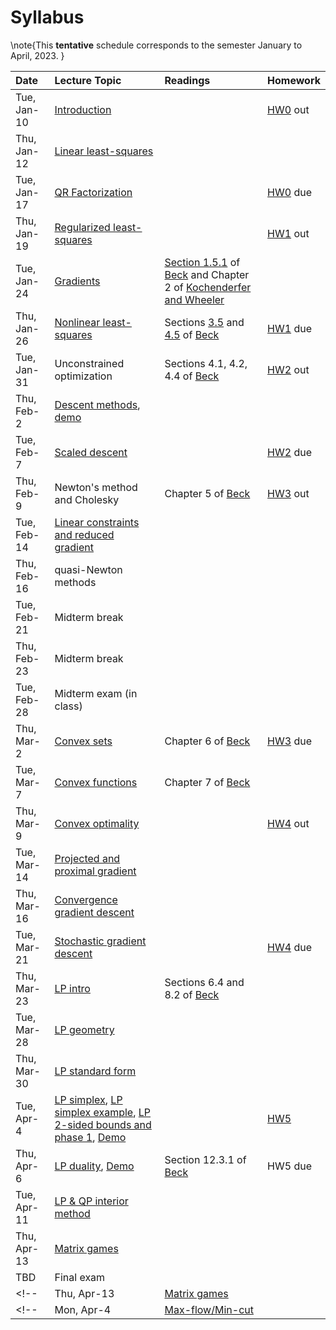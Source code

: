 [BeckLink]: https://epubs.siam.org/doi/book/10.1137/1.9781611973655
[KochenderferLink]: https://algorithmsbook.com/optimization/files/optimization.pdf

# Syllabus

\note{This **tentative** schedule corresponds to the semester January to April, 2023.  }

| Date | Lecture Topic | Readings  | Homework |
|:---|:---|:---|:---|
| Tue, Jan-10 | [Introduction](../slides/introduction) | | [HW0](../homework/hw0) out |
| Thu, Jan-12 | [Linear least-squares](least-squares)  | | |
| Tue, Jan-17 | [QR Factorization](qr-factorization) | | [HW0](../homework/hw0) due |
| Thu, Jan-19 | [Regularized least-squares](regularized-least-squares) | | [HW1](../homework/hw1) out|
| Tue, Jan-24 | [Gradients](gradients) | [Section 1.5.1](https://doi.org/10.1137/1.9781611973655.ch3) of [Beck][BeckLink] and Chapter 2 of [Kochenderfer and Wheeler][KochenderferLink] | |
| Thu, Jan-26 | [Nonlinear least-squares](nonlinear-least-squares) | Sections [3.5](https://doi.org/10.1137/1.9781611973655.ch3) and [4.5](https://epubs.siam.org/doi/abs/10.1137/1.9781611973655.ch4) of [Beck][BeckLink] | [HW1](../homework/hw1) due |
| Tue, Jan-31 | Unconstrained optimization | Sections 4.1, 4.2, 4.4 of [Beck][BeckLink] | [HW2](../homework/hw2) out |
| Thu, Feb-2  | [Descent methods](/notes/gradient-descent.pdf), [demo](/notes/gradient-descent) | | |
| Tue, Feb-7  | [Scaled descent](/notes/scaled-and-newton-descent.pdf) | | [HW2](../homework/hw2) due |
| Thu, Feb-9  | Newton's method and Cholesky| Chapter 5 of [Beck][BeckLink] | [HW3](../homework/hw3) out |
| Tue, Feb-14 | [Linear constraints and reduced gradient](/notes/linear-constraints.pdf) | | |
| Thu, Feb-16 | quasi-Newton methods | | |
| Tue, Feb-21 | Midterm break |||
| Thu, Feb-23 | Midterm break |||
| Tue, Feb-28 | Midterm exam (in class) | | |
| Thu, Mar-2  | [Convex sets](/notes/convex-sets.pdf) | Chapter 6 of [Beck][BeckLink]| [HW3](../homework/hw3) due |
| Tue, Mar-7  | [Convex functions](/notes/convex-functions.pdf) | Chapter 7 of [Beck][BeckLink] | |
| Thu, Mar-9  | [Convex optimality](/notes/normal-cone-optimality.pdf) | | [HW4](../homework/hw4.pdf) out |
| Tue, Mar-14 | [Projected and proximal gradient](/notes/projection.pdf) | | |
| Thu, Mar-16 | [Convergence gradient descent](/notes/convergence-gradient-descent.pdf) | | |
| Tue, Mar-21 | [Stochastic gradient descent](/notes/stochastic-gradient-descent.pdf) | | [HW4](../homework/hw4.pdf) due |
| Thu, Mar-23 | [LP intro](/notes/lin-prog-apps.pdf) | Sections 6.4 and 8.2 of [Beck][BeckLink] | |
| Tue, Mar-28 | [LP geometry](/notes/lp-geometry.pdf) |||
| Thu, Mar-30 | [LP standard form](/notes/lp-standard-form.pdf) | | |
| Tue, Apr-4  | [LP simplex](lp-simplex.pdf), [LP simplex example](/notes/lp-simplex-example.pdf), [LP 2-sided bounds and phase 1](/notes/lp-simplex-bnds-2phase.pdf), [Demo](/notes/lp-jump)  | | [HW5](../homework/hw5.pdf) |
| Thu, Apr-6  | [LP duality](/notes/lp-duality.pdf), [Demo](/notes/lp-duality) | Section 12.3.1 of [Beck][BeckLink] | HW5 due |
| Tue, Apr-11 | [LP & QP interior method](lp-qp-barrier.pdf) | | |
| Thu, Apr-13 | [Matrix games](/notes/lp-games.pdf) | | |
| TBD | Final exam | | |
<!-- | Thu, Apr-13 | [Matrix games](/notes/lp-games.pdf) | | [HW6](/homework/hw6.pdf) out (due Apr 11) |  -->
<!-- | Mon, Apr-4 | [Max-flow/Min-cut](/notes/max-flow-min-cut.pdf) | | | -->
